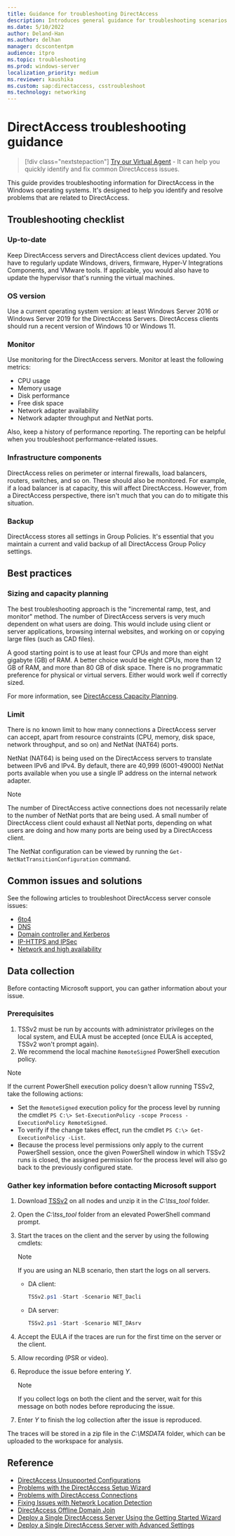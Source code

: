 ```yaml
---
title: Guidance for troubleshooting DirectAccess
description: Introduces general guidance for troubleshooting scenarios related to DirectAccess.
ms.date: 5/10/2022
author: Deland-Han
ms.author: delhan
manager: dcscontentpm
audience: itpro
ms.topic: troubleshooting
ms.prod: windows-server
localization_priority: medium
ms.reviewer: kaushika
ms.custom: sap:directaccess, csstroubleshoot
ms.technology: networking
---
```

# DirectAccess troubleshooting guidance

> [!div class="nextstepaction"]
> <a href="https://vsa.services.microsoft.com/v1.0/?partnerId=7d74cf73-5217-4008-833f-87a1a278f2cb&flowId=DMC&initialQuery=31806260" target='_blank'>Try our Virtual Agent</a> - It can help you quickly identify and fix common DirectAccess issues.

This guide provides troubleshooting information for DirectAccess in the Windows operating systems. It's designed to help you identify and resolve problems that are related to DirectAccess.

## Troubleshooting checklist

### Up-to-date

Keep DirectAccess servers and DirectAccess client devices updated. You have to regularly update Windows, drivers, firmware, Hyper-V Integrations Components, and VMware tools. If applicable, you would also have to update the hypervisor that's running the virtual machines.

### OS version

Use a current operating system version: at least Windows Server 2016 or Windows Server 2019 for the DirectAccess Servers. DirectAccess clients should run a recent version of Windows 10 or Windows 11.

### Monitor

Use monitoring for the DirectAccess servers. Monitor at least the following metrics:

- CPU usage
- Memory usage
- Disk performance
- Free disk space
- Network adapter availability
- Network adapter throughput and NetNat ports.  

Also, keep a history of performance reporting. The reporting can be helpful when you troubleshoot performance-related issues.

### Infrastructure components

DirectAccess relies on perimeter or internal firewalls, load balancers, routers, switches, and so on. These should also be monitored. For example, if a load balancer is at capacity, this will affect DirectAccess. However, from a DirectAccess perspective, there isn't much that you can do to mitigate this situation.

### Backup

DirectAccess stores all settings in Group Policies. It's essential that you maintain a current and valid backup of all DirectAccess Group Policy settings.

## Best practices

### Sizing and capacity planning

The best troubleshooting approach is the "incremental ramp, test, and monitor" method. The number of DirectAccess servers is very much dependent on what users are doing. This would include using client or server applications, browsing internal websites, and working on or copying large files (such as CAD files).

A good starting point is to use at least four CPUs and more than eight gigabyte (GB) of RAM. A better choice would be eight CPUs, more than 12 GB of RAM, and more than 80 GB of disk space. There is no programmatic preference for physical or virtual servers. Either would work well if correctly sized.

For more information, see [DirectAccess Capacity Planning](/windows-server/remote/remote-access/directaccess/directaccess-capacity-planning).

### Limit

There is no known limit to how many connections a DirectAccess server can accept, apart from resource constraints (CPU, memory, disk space, network throughput, and so on) and NetNat (NAT64) ports.

NetNat (NAT64) is being used on the DirectAccess servers to translate between IPv6 and IPv4. By default, there are 40,999 (6001-49000) NetNat ports available when you use a single IP address on the internal network adapter.

> [!Note]
> The number of DirectAccess active connections does not necessarily relate to the number of NetNat ports that are being used. A small number of DirectAccess client could exhaust all NetNat ports, depending on what users are doing and how many ports are being used by a DirectAccess client.

The NetNat configuration can be viewed by running the `Get-NetNatTransitionConfiguration` command.

## Common issues and solutions

See the following articles to troubleshoot DirectAccess server console issues:

- [6to4](/troubleshoot/windows-server/networking/troubleshoot-directaccess-server-console-6to4)
- [DNS](/troubleshoot/windows-server/networking/troubleshoot-directaccess-server-console-dns)
- [Domain controller and Kerberos](/troubleshoot/windows-server/networking/troubleshoot-directaccess-server-console-dc-kerberos)
- [IP-HTTPS and IPSec](/troubleshoot/windows-server/networking/troubleshoot-directaccess-server-console-ip-https-ipsec)
- [Network and high availability](/troubleshoot/windows-server/networking/troubleshoot-directaccess-server-console-networking)

## Data collection

Before contacting Microsoft support, you can gather information about your issue.

### Prerequisites

1. TSSv2 must be run by accounts with administrator privileges on the local system, and EULA must be accepted (once EULA is accepted, TSSv2 won't prompt again).
2. We recommend the local machine `RemoteSigned` PowerShell execution policy.

> [!NOTE]
> If the current PowerShell execution policy doesn't allow running TSSv2, take the following actions:
>
> - Set the `RemoteSigned` execution policy for the process level by running the cmdlet `PS C:\> Set-ExecutionPolicy -scope Process -ExecutionPolicy RemoteSigned`.
> - To verify if the change takes effect, run the cmdlet `PS C:\> Get-ExecutionPolicy -List`.
> - Because the process level permissions only apply to the current PowerShell session, once the given PowerShell window in which TSSv2 runs is closed, the assigned permission for the process level will also go back to the previously configured state.

### Gather key information before contacting Microsoft support

1. Download [TSSv2](https://aka.ms/getTSSv2) on all nodes and unzip it in the *C:\\tss_tool* folder.
2. Open the *C:\\tss_tool* folder from an elevated PowerShell command prompt.
3. Start the traces on the client and the server by using the following cmdlets:

    > [!NOTE]
	> If you are using an NLB scenario, then start the logs on all servers.

    - DA client:  

        ```powershell
        TSSv2.ps1 -Start -Scenario NET_Dacli
        ```

    - DA server:  

        ```powershell
        TSSv2.ps1 -Start -Scenario NET_DAsrv
        ```

4. Accept the EULA if the traces are run for the first time on the server or the client.
5. Allow recording (PSR or video).
6. Reproduce the issue before entering *Y*.

     > [!NOTE]
     > If you collect logs on both the client and the server, wait for this message on both nodes before reproducing the issue.

7. Enter *Y* to finish the log collection after the issue is reproduced.

The traces will be stored in a zip file in the *C:\\MSDATA* folder, which can be uploaded to the workspace for analysis.

## Reference

- [DirectAccess Unsupported Configurations](/windows-server/remote/remote-access/directaccess/directaccess-unsupported-configurations)
- [Problems with the DirectAccess Setup Wizard](/previous-versions/windows/it-pro/windows-server-2008-r2-and-2008/ee844200%28v=ws.10%29)
- [Problems with DirectAccess Connections](/previous-versions/windows/it-pro/windows-server-2008-r2-and-2008/ee844125%28v=ws.10%29)
- [Fixing Issues with Network Location Detection](/previous-versions/windows/it-pro/windows-server-2008-r2-and-2008/ee844116%28v=ws.10%29)
- [DirectAccess Offline Domain Join](/windows-server/remote/remote-access/directaccess/directaccess-offline-domain-join)
- [Deploy a Single DirectAccess Server Using the Getting Started Wizard](/windows-server/remote/remote-access/directaccess/single-server-wizard/deploy-a-single-directaccess-server-using-the-getting-started-wizard)
- [Deploy a Single DirectAccess Server with Advanced Settings](/windows-server/remote/remote-access/directaccess/single-server-advanced/deploy-a-single-directaccess-server-with-advanced-settings)
